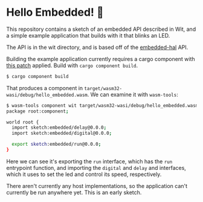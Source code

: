 # Hello Embedded! 👋

This repository contains a sketch of an embedded API described in Wit,
and a simple example application that builds with it that blinks an LED.

The API is in the wit directory, and is based off of the
[embedded-hal] API.

Building the example application currently requires a cargo component with
[this patch] applied. Build with `cargo component build`.

```sh
$ cargo component build
```

That produces a component in `target/wasm32-wasi/debug/hello_embedded.wasm`.
We can examine it with `wasm-tools`:

```sh
$ wasm-tools component wit target/wasm32-wasi/debug/hello_embedded.wasm
package root:component;

world root {
  import sketch:embedded/delay@0.0.0;
  import sketch:embedded/digital@0.0.0;

  export sketch:embedded/run@0.0.0;
}
```

Here we can see it's exporting the `run` interface, which has the `run`
entrypoint function, and importing the `digital` and `delay` and interfaces,
which it uses to set the led and control its speed, respectively.

There aren't currently any host implementations, so the application can't
currently be run anywhere yet. This is an early sketch.

[embedded-hal]: https://docs.rs/embedded-hal/latest/embedded_hal/
[this patch]: https://github.com/bytecodealliance/cargo-component/pull/231
